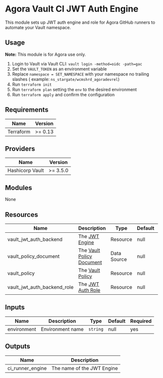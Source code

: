 # Agora Vault CI JWT Auth Engine

This module sets up JWT auth engine and role for Agora GitHub runners to automate your Vault namespace.

## Usage

**Note:** This module is for Agora use only.

1. Login to Vault via Vault CLI: `vault login -method=oidc -path=gac`
2. Set the `VAULT_TOKEN` as an environment variable
3. Replace `namespace = SET_NAMESPACE` with your namespace no trailing slashes (
   example: `ns_stargate/wcmshrd_agoradevrel`)
4. Run `terraform init`
5. Run `terraform plan` setting the `env` to the desired environment
6. Run `terraform apply` and confirm the configuration

## Requirements

| Name      | Version |
|-----------|---------|
| Terraform | >= 0.13 |

## Providers

| Name            | Version  |
|-----------------|----------|
| Hashicorp Vault | >= 3.5.0 |

## Modules

None

## Resources

| Name                        | Description                                                                                                                   | Type        | Default | Required |
|-----------------------------|-------------------------------------------------------------------------------------------------------------------------------|-------------|---------|----------|
| vault_jwt_auth_backend      | The [JWT Engine](https://registry.terraform.io/providers/hashicorp/vault/latest/docs/resources/jwt_auth_backend)              | Resource    | null    | yes      |
| vault_policy_document       | The [Vault Policy Document](https://registry.terraform.io/providers/hashicorp/vault/latest/docs/data-sources/policy_document) | Data Source | null    | yes      |
| vault_policy                | The [Vault Policy](https://registry.terraform.io/providers/hashicorp/vault/latest/docs/resources/policy)                      | Resource    | null    | yes      |
| vault_jwt_auth_backend_role | The [JWT Auth Role](https://registry.terraform.io/providers/hashicorp/vault/latest/docs/resources/jwt_auth_backend_role)      | Resource    | null    | yes      | 

## Inputs

| Name        | Description      | Type     | Default | Required |
|-------------|------------------|----------|---------|----------|
| environment | Environment name | `string` | null    | yes      |

## Outputs

| Name             | Description                |
|------------------|----------------------------|
| ci_runner_engine | The name of the JWT Engine |
